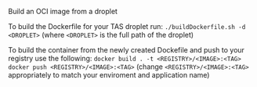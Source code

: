 Build an OCI image from a droplet

To build the Dockerfile for your TAS droplet run:
`./buildDockerfile.sh -d <DROPLET>`
(where `<DROPLET>` is the full path of the droplet)

To build the container from the newly created Dockefile and push to your registry use the following:
`docker build . -t <REGISTRY>/<IMAGE>:<TAG>`
`docker push <REGISTRY>/<IMAGE>:<TAG>`
(change `<REGISTRY>/<IMAGE>:<TAG>` appropriately to match your enviroment and application name)


